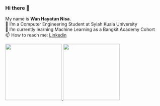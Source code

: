 ### Hi there 👋

My name is **Wan Hayatun Nisa**.\
🔭 I’m a Computer Engineering Student at Syiah Kuala University \
🌱 I’m currently learning Machine Learning as a Bangkit Academy Cohort \
📫 How to reach me: [Linkedin](https://www.linkedin.com/in/wan-hayatun-nisa/)

<p align="left">
<a href="https://github.com/wanhayatun">
  <img height="180em" src="https://github-readme-stats-eight-theta.vercel.app/api?username=wanhayatun&show_icons=true&theme=algolia&include_all_commits=true&count_private=true"/>
  <img height="180em" src="https://github-readme-stats-eight-theta.vercel.app/api/top-langs/?username=wanhayatun&layout=compact&langs_count=8&theme=algolia"/>
</a>
</p>

<!--
**wanhayatun/wanhayatun** is a ✨ _special_ ✨ repository because its `README.md` (this file) appears on your GitHub profile.

Here are some ideas to get you started:

- 🔭 I’m currently working on ...
- 🌱 I’m currently learning ...
- 👯 I’m looking to collaborate on ...
- 🤔 I’m looking for help with ...
- 💬 Ask me about ...
- 📫 How to reach me: ...
- 😄 Pronouns: ...
- ⚡ Fun fact: ...
-->
